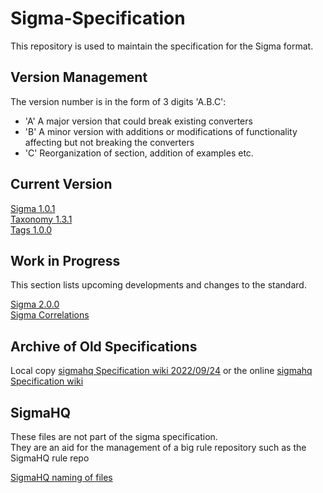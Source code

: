 # Sigma-Specification

This repository is used to maintain the specification for the Sigma format.

## Version Management

The version number is in the form of 3 digits 'A.B.C':

- 'A' A major version that could break existing converters
- 'B' A minor version with additions or modifications of functionality affecting but not breaking the converters
- 'C' Reorganization of section, addition of examples etc.

## Current Version

[Sigma 1.0.1](Sigma_1_0_2.md)  
[Taxonomy 1.3.1](Taxonomy_1_3_1.md)  
[Tags 1.0.0](Tags_1_0_0.md)  

## Work in Progress

This section lists upcoming developments and changes to the standard.

[Sigma 2.0.0](wip/Sigma_2_0_0.md)  
[Sigma Correlations](wip/Sigma_Correlations.md)  

## Archive of Old Specifications

Local copy [sigmahq Specification wiki 2022/09/24](archives/wiki.md) or the online [sigmahq Specification wiki](https://github.com/SigmaHQ/sigma/wiki/Specification)

## SigmaHQ

These files are not part of the sigma specification.  
They are an aid for the management of a big rule repository such as the SigmaHQ rule repo  

[SigmaHQ naming of files](sigmahq/Sigmahq_filename_rule.md)
